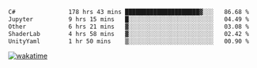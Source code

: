 <!--START_SECTION:waka-->

```txt
C#               178 hrs 43 mins █████████████████████▓░░░   86.68 %
Jupyter          9 hrs 15 mins   █░░░░░░░░░░░░░░░░░░░░░░░░   04.49 %
Other            6 hrs 21 mins   ▓░░░░░░░░░░░░░░░░░░░░░░░░   03.08 %
ShaderLab        4 hrs 58 mins   ▓░░░░░░░░░░░░░░░░░░░░░░░░   02.42 %
UnityYaml        1 hr 50 mins    ▒░░░░░░░░░░░░░░░░░░░░░░░░   00.90 %
```

<!--END_SECTION:waka-->
[![wakatime](https://wakatime.com/badge/user/6c2f442e-41b4-42e3-bc06-d5d8203ad1da.svg)](https://wakatime.com/@6c2f442e-41b4-42e3-bc06-d5d8203ad1da)
